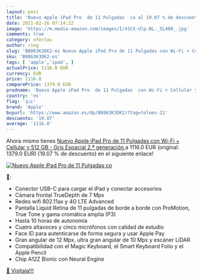 ```yaml
---
layout: post
title: 'Nuevo Apple iPad Pro  de 11 Pulgadas  co al 19.07 % de descuento'
date: 2021-02-26 07:14:22
image: 'https://m.media-amazon.com/images/I/41CX-Ulp-BL._SL400_.jpg'
comments: true
category: ofertas
author: ring
slug: 'B0863K3DK2-es Nuevo Apple iPad Pro de 11 Pulgadas con Wi-Fi + Cellular y...'
sku: 'B0863K3DK2-es'
tags: [ 'apple','ipad', ]
actualPrice: 1116.0 EUR
currency: EUR
price: 1116.0
comparePrice: 1379.0 EUR
prodname: 'Nuevo Apple iPad Pro  de 11 Pulgadas  con Wi-Fi + Cellular y 512 GB  - Gris Espacial  2.ª generación '
country: 'es'
flag: '🇪🇸'
brand: 'Apple'
buyurl: 'https://www.amazon.es/dp/B0863K3DK2/?tag=tolees-21'
descuento: '19.07'
average: '1116.0'
---
```


Ahora mismo tienes [Nuevo Apple iPad Pro  de 11 Pulgadas  con Wi-Fi + Cellular y 512 GB  - Gris Espacial  2.ª generación ](https://www.amazon.es/dp/B0863K3DK2/?tag=tolees-21) a 1116.0 EUR (original: 1379.0 EUR) (19.07 %  de descuento) en el siguiente enlace!

[![Nuevo Apple iPad Pro  de 11 Pulgadas  co](https://m.media-amazon.com/images/I/41CX-Ulp-BL._SL400_.jpg)](https://www.amazon.es/dp/B0863K3DK2/?tag=tolees-21)

🔎:

- Conector USB-C para cargar el iPad y conectar accesorios
- Cámara frontal TrueDepth de 7 Mpx
- Redes wifi 802.11ax y 4G LTE Advanced
- Pantalla Liquid Retina de 11 pulgadas de borde a borde con ProMotion, True Tone y gama cromática amplia (P3)
- Hasta 10 horas de autonomía
- Cuatro altavoces y cinco micrófonos con calidad de estudio
- Face ID para autenticarse de forma segura y usar Apple Pay
- Gran angular de 12 Mpx, ultra gran angular de 10 Mpx y escáner LiDAR
- Compatibilidad con el Magic Keyboard, el Smart Keyboard Folio y el Apple Pencil
- Chip A12Z Bionic con Neural Engine

[🛒 Visítala!!!](https://www.amazon.es/dp/B0863K3DK2/?tag=tolees-21)
